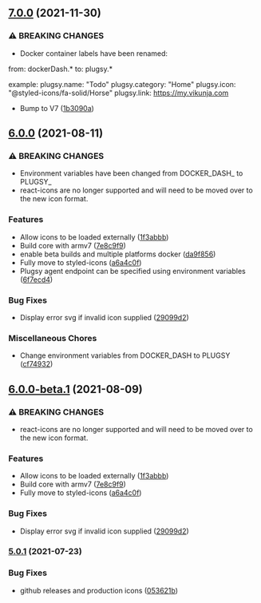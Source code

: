 ## [7.0.0](https://github.com/plugsy/core/compare/v6.1.0...v7.0.0) (2021-11-30)


### ⚠ BREAKING CHANGES

* Docker container labels have been renamed:

from: dockerDash.*
to: plugsy.*

example:
    plugsy.name: "Todo"
    plugsy.category: "Home"
    plugsy.icon: "@styled-icons/fa-solid/Horse"
    plugsy.link: https://my.vikunja.com

* Bump to V7 ([1b3090a](https://github.com/plugsy/core/commit/1b3090ae99a36707c9436e75c0bda10d8d35b6da))

## [6.0.0](https://github.com/plugsy/core/compare/v5.0.1...v6.0.0) (2021-08-11)


### ⚠ BREAKING CHANGES

* Environment variables have been changed from DOCKER_DASH_ to PLUGSY_
* react-icons are no longer supported and will need to be moved over to the new icon format.

### Features

* Allow icons to be loaded externally ([1f3abbb](https://github.com/plugsy/core/commit/1f3abbb1394f8f20e89934f7a042baed8dd5ddba))
* Build core with armv7 ([7e8c9f9](https://github.com/plugsy/core/commit/7e8c9f90fc3e5c043db14e1ec2d1cf8565080ae6))
* enable beta builds and multiple platforms docker ([da9f856](https://github.com/plugsy/core/commit/da9f856efb74ac1b3c4bd003b90f789a7c0554a3))
* Fully move to styled-icons ([a6a4c0f](https://github.com/plugsy/core/commit/a6a4c0ffbb8f4f66526bfa9533c95463e192c155))
* Plugsy agent endpoint can be specified using environment variables ([6f7ecd4](https://github.com/plugsy/core/commit/6f7ecd467912afb28b84d3ee243088339c99da9f))


### Bug Fixes

* Display error svg if invalid icon supplied ([29099d2](https://github.com/plugsy/core/commit/29099d2a820c4b1ea2fe72a1c15e2765acda16fa))


### Miscellaneous Chores

* Change environment variables from DOCKER_DASH to PLUGSY ([cf74932](https://github.com/plugsy/core/commit/cf74932e6d5b132982475f79974d80c7542d49ee))

## [6.0.0-beta.1](https://github.com/plugsy/core/compare/v5.1.0-beta.1...v6.0.0-beta.1) (2021-08-09)


### ⚠ BREAKING CHANGES

* react-icons are no longer supported and will need to be moved over to the new icon format.

### Features

* Allow icons to be loaded externally ([1f3abbb](https://github.com/plugsy/core/commit/1f3abbb1394f8f20e89934f7a042baed8dd5ddba))
* Build core with armv7 ([7e8c9f9](https://github.com/plugsy/core/commit/7e8c9f90fc3e5c043db14e1ec2d1cf8565080ae6))
* Fully move to styled-icons ([a6a4c0f](https://github.com/plugsy/core/commit/a6a4c0ffbb8f4f66526bfa9533c95463e192c155))


### Bug Fixes

* Display error svg if invalid icon supplied ([29099d2](https://github.com/plugsy/core/commit/29099d2a820c4b1ea2fe72a1c15e2765acda16fa))

### [5.0.1](https://github.com/plugsy/core/compare/v5.0.0...v5.0.1) (2021-07-23)


### Bug Fixes

* github releases and production icons ([053621b](https://github.com/plugsy/core/commit/053621b218aac5cff97dba017293f06edf602914))
